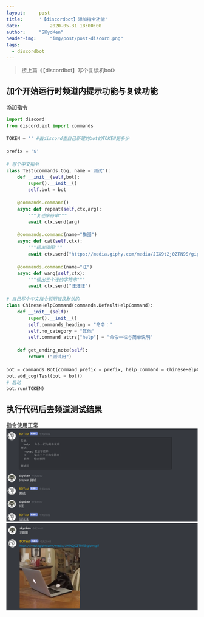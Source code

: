 ```yaml
---
layout: 	post
title: 		'【discordbot】添加指令功能'
date:       	2020-05-31 18:00:00
author: 	"SKyoKen"
header-img: 	"img/post/post-discord.png"
tags:
  - discordbot
---
```

>接上篇《【discordbot】写个复读机bot》


## 加个开始运行时频道内提示功能与复读功能
添加指令
```python
import discord
from discord.ext import commands

TOKEN = '' #去discord查自己新建的bot的TOKEN是多少

prefix = '$' 

# 写个中文指令
class Test(commands.Cog, name ='测试'):
    def __init__(self,bot):
        super().__init__()
        self.bot = bot

    @commands.command()
    async def repeat(self,ctx,arg):
        """复述字符串"""
        await ctx.send(arg)

    @commands.command(name="猫图")
    async def cat(self,ctx):
        """输出猫图"""
        await ctx.send("https://media.giphy.com/media/JIX9t2j0ZTN9S/giphy.gif")

    @commands.command(name="汪")
    async def wang(self,ctx):
        """输出三个汪的字符串"""
        await ctx.send("汪汪汪")

# 自己写个中文指令说明替换默认的
class ChineseHelpCommand(commands.DefaultHelpCommand):
    def __init__(self):
        super().__init__()
        self.commands_heading = "命令："
        self.no_category = "其他"
        self.command_attrs["help"] = "命令一栏与简单说明"

    def get_ending_note(self):
        return ("测试用")

bot = commands.Bot(command_prefix = prefix, help_command = ChineseHelpCommand())
bot.add_cog(Test(bot = bot))
# 启动
bot.run(TOKEN)
```

## 执行代码后去频道测试结果

指令使用正常
![](/img/post/in-post/post-discord-20053104.png)
![](/img/post/in-post/post-discord-20053105.png)